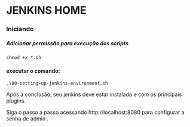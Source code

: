 # JENKINS HOME

### Iniciando

##### Adicionar permissão para execução dos scripts
```
chmod +x *.sh
```

#### executar o comando:
```
.\00-setting-up-jenkins-environment.sh
```

Após a conclusão, seu jenkins deve estar instalado e com os principais plugins.

Siga o passo a passo acessando http://localhost:8080 para configurar a senha de admin .
